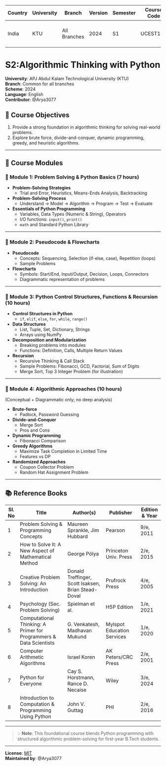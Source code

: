 | Country | University | Branch       | Version | Semester | Course Code | Course Title                      | Language | Contributor |
|---------|------------|--------------|---------|----------|-------------|-----------------------------------|----------|-------------|
| India   | KTU        | All Branches | 2024 | S1       | UCEST105    | Algorithmic Thinking with Python | English  | @Arya3077   |

# S2:Algorithmic Thinking with Python
**University**: APJ Abdul Kalam Technological University (KTU)  
**Branch**: Common for all branches  
**Scheme**: 2024  
**Language**: English  
**Contributor**: @Arya3077  


## 🎯 Course Objectives

1. Provide a strong foundation in algorithmic thinking for solving real-world problems.
2. Explore brute force, divide-and-conquer, dynamic programming, greedy, and heuristic algorithms.

---

## 📘 Course Modules

### 🔹 Module 1: Problem Solving & Python Basics (7 hours)

- **Problem-Solving Strategies**  
  - Trial and Error, Heuristics, Means-Ends Analysis, Backtracking  
- **Problem-Solving Process**  
  - Understand → Model → Algorithm → Program → Test → Evaluate  
- **Essentials of Python Programming**  
  - Variables, Data Types (Numeric & String), Operators  
  - I/O functions: `input()`, `print()`  
  - `math` and Standard Python Library  

---

### 🔹 Module 2: Pseudocode & Flowcharts

- **Pseudocode**  
  - Concepts: Sequencing, Selection (if-else, case), Repetition (loops)  
  - Sample Problems  
- **Flowcharts**  
  - Symbols: Start/End, Input/Output, Decision, Loops, Connectors  
  - Diagrammatic representation of problems  

---

### 🔹 Module 3: Python Control Structures, Functions & Recursion (10 hours)

- **Control Structures in Python**  
  - `if`, `elif`, `else`, `for`, `while`, `range()`  
- **Data Structures**  
  - List, Tuple, Set, Dictionary, Strings  
  - Arrays using NumPy  
- **Decomposition and Modularization**  
  - Breaking problems into modules  
  - Functions: Definition, Calls, Multiple Return Values  
- **Recursion**  
  - Recursive Thinking & Call Stack  
  - Sample Problems: Fibonacci, GCD, Factorial, Sum of Digits  
  - Merge Sort, Top 3 Integer Problem (for illustration)  

---

### 🔹 Module 4: Algorithmic Approaches (10 hours)

(Conceptual + Diagrammatic only; no deep analysis)

- **Brute-force**  
  - Padlock, Password Guessing  
- **Divide-and-Conquer**  
  - Merge Sort  
  - Pros and Cons  
- **Dynamic Programming**  
  - Fibonacci Comparison  
- **Greedy Algorithms**  
  - Maximize Task Completion in Limited Time  
  - Features vs DP  
- **Randomized Approaches**  
  - Coupon Collector Problem  
  - Random Hat Assignment Problem  

---

## 📚 Reference Books

| Sl. No | Title | Author(s) | Publisher | Edition & Year |
|--------|-------|-----------|-----------|----------------|
| 1 | Problem Solving & Programming Concepts | Maureen Sprankle, Jim Hubbard | Pearson | 9/e, 2011 |
| 2 | How to Solve It: A New Aspect of Mathematical Method | George Pólya | Princeton Univ. Press | 2/e, 2015 |
| 3 | Creative Problem Solving: An Introduction | Donald Treffinger, Scott Isaksen, Brian Stead-Doval | Prufrock Press | 4/e, 2005 |
| 4 | Psychology (Sec. Problem Solving) | Spielman et al. | H5P Edition | 1/e, 2021 |
| 5 | Computational Thinking: A Primer for Programmers & Data Scientists | G. Venkatesh, Madhavan Mukund | Mylspot Education Services | 1/e, 2020 |
| 6 | Computer Arithmetic Algorithms | Israel Koren | AK Peters/CRC Press | 2/e, 2001 |
| 7 | Python for Everyone | Cay S. Horstmann, Rance D. Necaise | Wiley | 3/e, 2024 |
| 8 | Introduction to Computation & Programming Using Python | John V. Guttag | PHI | 2/e, 2016 |

---

> 💡 **Note**: This foundational course blends Python programming with structured algorithmic problem-solving for first-year B.Tech students.

---

**License**: [MIT](https://opensource.org/licenses/MIT)  
**Maintained by**: @Arya3077
